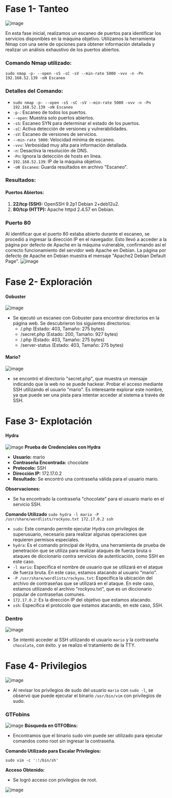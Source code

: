 # Fase 1- Tanteo

![image](https://github.com/haw441kings/DockerLabsWriteUps/assets/136659799/bfc93dea-2e95-4ab7-88ce-61ee6a51335d)


En esta fase inicial, realizamos un escaneo de puertos para identificar los servicios disponibles en la máquina objetivo. Utilizamos la herramienta Nmap con una serie de opciones para obtener información detallada y realizar un análisis exhaustivo de los puertos abiertos.

### Comando Nmap utilizado:

`sudo nmap -p- --open -sS -sC -sV --min-rate 5000 -vvv -n -Pn 192.168.52.139 -oN Escaneo`

### Detalles del Comando:

- `sudo nmap -p- --open -sS -sC -sV --min-rate 5000 -vvv -n -Pn 192.168.52.139 -oN Escaneo`
- `-p-`: Escaneo de todos los puertos.
- `--open`: Muestra solo puertos abiertos.
- `-sS`: Escaneo SYN para determinar el estado de los puertos.
- `-sC`: Activa detección de versiones y vulnerabilidades.
- `-sV`: Escaneo de versiones de servicios.
- `--min-rate 5000`: Velocidad mínima de escaneo.
- `-vvv`: Verbosidad muy alta para información detallada.
- `-n`: Desactiva la resolución de DNS.
- `-Pn`: Ignora la detección de hosts en línea.
- `192.168.52.139`: IP de la máquina objetivo.
- `-oN Escaneo`: Guarda resultados en archivo "Escaneo".


### Resultados:

#### Puertos Abiertos:

1. **22/tcp (SSH):** OpenSSH 9.2p1 Debian 2+deb12u2.
2. **80/tcp (HTTP):** Apache httpd 2.4.57 en Debian.
### Puerto 80
Al identificar que el puerto 80 estaba abierto durante el escaneo, se procedió a ingresar la dirección IP en el navegador. Esto llevó a acceder a la página por defecto de Apache en la máquina vulnerable, confirmando así el correcto funcionamiento del servidor web Apache en Debian. La página por defecto de Apache en Debian muestra el mensaje "Apache2 Debian Default Page".
![image](https://github.com/haw441kings/DockerLabsWriteUps/assets/136659799/b815f92b-a5f3-41d0-873e-0c5f136f7ea2)

# Fase 2- Exploración

#### Gobuster

![image](https://github.com/haw441kings/DockerLabsWriteUps/assets/136659799/3c6e2fda-d352-41bc-9b46-3a88a16cebcb)

- Se ejecutó un escaneo con Gobuster para encontrar directorios en la página web. Se descubrieron los siguientes directorios:
    - /.php (Estado: 403, Tamaño: 275 bytes)
    - /secret.php (Estado: 200, Tamaño: 927 bytes)
    - /.php (Estado: 403, Tamaño: 275 bytes)
    - /server-status (Estado: 403, Tamaño: 275 bytes)


#### Mario?

![image](https://github.com/haw441kings/DockerLabsWriteUps/assets/136659799/c5328732-6d9d-4aab-9f12-9809af10e50c)
- se encontró el directorio "secret.php", que muestra un mensaje indicando que la web no se puede hackear.  Probar el acceso mediante SSH utilizando el usuario "mario". Es interesante explorar este nombre, ya que puede ser una pista para intentar acceder al sistema a través de SSH.

# Fase 3- Explotación

#### Hydra

![image](https://github.com/haw441kings/DockerLabsWriteUps/assets/136659799/57772e56-d251-4e94-ba32-fb0083dabd3e)
**Prueba de Credenciales con Hydra**

- **Usuario:** mario
- **Contraseña Encontrada:** chocolate
- **Protocolo:** SSH
- **Dirección IP:** 172.17.0.2
- **Resultado:** Se encontró una contraseña válida para el usuario mario.

**Observaciones:**
- Se ha encontrado la contraseña "chocolate" para el usuario mario en el servicio SSH.

**Comando Utilizado**
  `sudo hydra -l mario -P /usr/share/wordlists/rockyou.txt 172.17.0.2 ssh`

- `sudo`: Este comando permite ejecutar Hydra con privilegios de superusuario, necesario para realizar algunas operaciones que requieren permisos especiales.
- `hydra`: Es el comando principal de Hydra, una herramienta de prueba de penetración que se utiliza para realizar ataques de fuerza bruta o ataques de diccionario contra servicios de autenticación, como SSH en este caso.
- `-l mario`: Especifica el nombre de usuario que se utilizará en el ataque de fuerza bruta. En este caso, estamos atacando al usuario "mario".
- `-P /usr/share/wordlists/rockyou.txt`: Especifica la ubicación del archivo de contraseñas que se utilizará en el ataque. En este caso, estamos utilizando el archivo "rockyou.txt", que es un diccionario popular de contraseñas comunes.
- `172.17.0.2`: Es la dirección IP del objetivo que estamos atacando.
- `ssh`: Especifica el protocolo que estamos atacando, en este caso, SSH.

### Dentro
![image](https://github.com/haw441kings/DockerLabsWriteUps/assets/136659799/dfacd200-f649-4097-a833-d1ce538df069)
- Se intentó acceder al SSH utilizando el usuario `mario` y la contraseña `chocolate`, con éxito. y se realizo el tratamiento de la TTY.

# Fase 4- Privilegios

![image](https://github.com/haw441kings/DockerLabsWriteUps/assets/136659799/9e70f74c-4a2b-49ed-ace1-ad4f1a45ac43)
- Al revisar los privilegios de sudo del usuario `mario` con `sudo -l`, se observó que puede ejecutar el binario `/usr/bin/vim` con privilegios de sudo.

### GTFobins
![image](https://github.com/haw441kings/DockerLabsWriteUps/assets/136659799/b9a889b5-36da-462b-9afe-40f76f9df5c5)
**Búsqueda en GTFOBins:**

- Encontramos que el binario sudo vim puede ser utilizado para ejecutar comandos como root sin ingresar la contraseña.

**Comando Utilizado para Escalar Privilegios:**

`sudo vim -c ':!/bin/sh'`

**Acceso Obtenido:**
- Se logró acceso con privilegios de root.

![image](https://github.com/haw441kings/DockerLabsWriteUps/assets/136659799/a03355e9-5494-4c3e-9dd9-da1482f4f7b5)

















